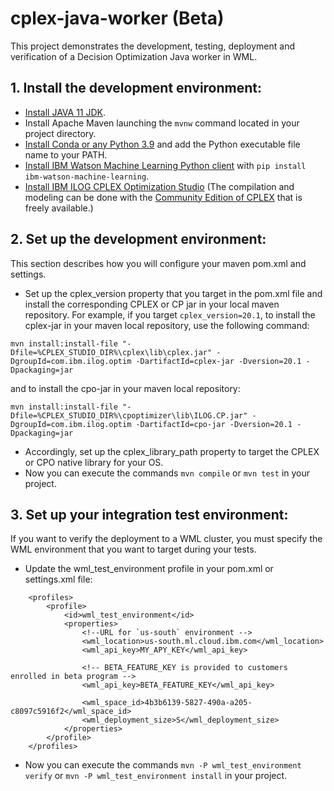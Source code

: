 # cplex-java-worker (Beta)

This project demonstrates the development, testing, deployment and verification of a Decision Optimization Java worker in WML.
 
## 1. Install the development environment:
  - [Install JAVA 11 JDK](https://developer.ibm.com/languages/java/semeru-runtimes/downloads).
  - Install Apache Maven launching the `mvnw` command located in your project directory.
  - [Install Conda or any Python 3.9](https://docs.conda.io/projects/conda/en/latest/user-guide/install/index.html) and add the Python executable file name to your PATH.
  - [Install IBM Watson Machine Learning Python client](https://ibm-wml-api-pyclient.mybluemix.net/) with `pip install ibm-watson-machine-learning`.
  - [Install IBM ILOG CPLEX Optimization Studio](https://www.ibm.com/products/ilog-cplex-optimization-studio) (The compilation and modeling can be done with the [Community Edition of CPLEX](https://www.ibm.com/account/reg/us-en/signup?formid=urx-20028) that is freely available.)

## 2. Set up the development environment:
This section describes how you will configure your maven pom.xml and settings.
-  Set up the cplex_version property that you target in the pom.xml file and install the corresponding CPLEX or CP jar in your local maven repository. For example, if you target `cplex_version=20.1`, to install the cplex-jar in your maven local repository, use the following command: 
```
mvn install:install-file "-Dfile=%CPLEX_STUDIO_DIR%\cplex\lib\cplex.jar" -DgroupId=com.ibm.ilog.optim -DartifactId=cplex-jar -Dversion=20.1 -Dpackaging=jar
```
and to install the cpo-jar in your maven local repository:
```
mvn install:install-file "-Dfile=%CPLEX_STUDIO_DIR%\cpoptimizer\lib\ILOG.CP.jar" -DgroupId=com.ibm.ilog.optim -DartifactId=cpo-jar -Dversion=20.1 -Dpackaging=jar
```
  - Accordingly, set up the cplex_library_path property to target the CPLEX or CPO native library for your OS.
  - Now you can execute the commands `mvn compile` or `mvn test` in your project.

## 3. Set up your integration test environment:
If you want to verify the deployment to a WML cluster, you must specify the WML environment that you want to target during your tests.
  - Update the wml_test_environment profile in your pom.xml or settings.xml file:
```
	<profiles>
		<profile>
			<id>wml_test_environment</id>
			<properties>
				<!--URL for `us-south` environment -->
				<wml_location>us-south.ml.cloud.ibm.com</wml_location>
				<wml_api_key>MY_APY_KEY</wml_api_key>

				<!-- BETA_FEATURE_KEY is provided to customers enrolled in beta program -->
				<wml_api_key>BETA_FEATURE_KEY</wml_api_key>

				<wml_space_id>4b3b6139-5827-490a-a205-c8097c5916f2</wml_space_id>
				<wml_deployment_size>S</wml_deployment_size>
			</properties>
		</profile>
	</profiles>
 ```
  - Now you can execute the commands `mvn -P wml_test_environment verify` or `mvn -P wml_test_environment install` in your project.
 

 
